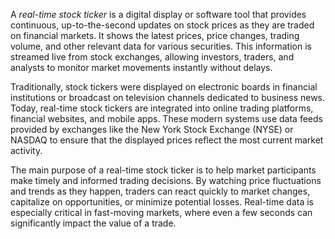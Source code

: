 A *real-time stock ticker* is a digital display or software tool that provides continuous, up-to-the-second updates on stock prices as they are traded on financial markets. It shows the latest prices, price changes, trading volume, and other relevant data for various securities. This information is streamed live from stock exchanges, allowing investors, traders, and analysts to monitor market movements instantly without delays.

Traditionally, stock tickers were displayed on electronic boards in financial institutions or broadcast on television channels dedicated to business news. Today, real-time stock tickers are integrated into online trading platforms, financial websites, and mobile apps. These modern systems use data feeds provided by exchanges like the New York Stock Exchange (NYSE) or NASDAQ to ensure that the displayed prices reflect the most current market activity.

The main purpose of a real-time stock ticker is to help market participants make timely and informed trading decisions. By watching price fluctuations and trends as they happen, traders can react quickly to market changes, capitalize on opportunities, or minimize potential losses. Real-time data is especially critical in fast-moving markets, where even a few seconds can significantly impact the value of a trade.
